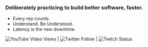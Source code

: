 ### Deliberately practicing to build better software, faster.

- Every rep counts.
- Understand.  Be Understood.
- Latency is the new downtime.

![YouTube Video Views](https://img.shields.io/youtube/views/Vkd7g9BCNLs?style=social) | ![Twitter Follow](https://img.shields.io/twitter/follow/dashaun?style=social) | ![Twitch Status](https://img.shields.io/twitch/status/javagrunt?style=social)
